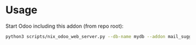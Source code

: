 # Usage

Start Odoo including this addon (from repo root):

```bash
python3 scripts/nix_odoo_web_server.py --db-name mydb --addon mail_suggested_recipient_unchecked
```
